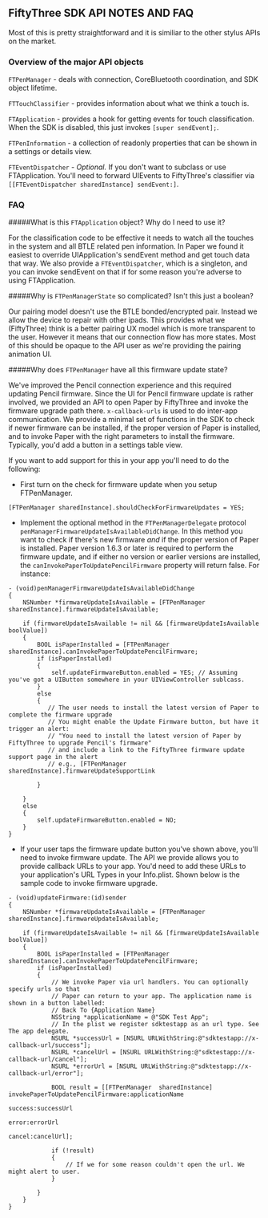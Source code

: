 ## FiftyThree SDK API NOTES AND FAQ ##

Most of this is pretty straightforward and it is similiar to the other stylus APIs on the market.

### Overview of the major API objects ###

```FTPenManager```      - deals with connection, CoreBluetooth coordination, and SDK object lifetime. 

```FTTouchClassifier``` - provides information about what we think a touch is. 

```FTApplication```     - provides a hook for getting events for touch classification. When the SDK is disabled, this just invokes ```[super sendEvent];```.

```FTPenInformation```  - a collection of readonly properties that can be shown in a settings or details view.

```FTEventDispatcher```  - *Optional.*  If you don't want to subclass or use FTApplication. You'll need to forward UIEvents to FiftyThree's classifier via ```[[FTEventDispatcher sharedInstance] sendEvent:]```.

### FAQ ###

#####What is this ```FTApplication``` object? Why do I need to use it?

For the classification code to be effective it needs to watch all the
touches in the system and all BTLE related pen information. In Paper we found
it easiest to override UIApplication's sendEvent method and get touch data that
way. We also provide a ```FTEventDispatcher```, which is a singleton, and you can 
invoke sendEvent on that if for some reason you're adverse to using FTApplication.

#####Why is ```FTPenManagerState``` so complicated? Isn't this just a boolean?

Our pairing model doesn't use the BTLE bonded/encrypted pair. Instead we allow the device to repair with other ipads. This provides what we (FiftyThree) think is a better pairing UX model which is more transparent to the user. However it means that our connection flow has more states. Most of this should be opaque to the API user as we're providing the pairing animation UI. 


#####Why does ```FTPenManager``` have all this firmware update state?

We've improved the Pencil connection experience and this required updating Pencil firmware. Since the UI for Pencil firmware update is rather involved, we provided an API to open Paper by FiftyThree and invoke the firmware upgrade path there. ```x-callback-urls``` is used to do inter-app communication. We provide a minimal set of functions in the SDK to check if newer firmware can be installed, if the proper version of Paper is installed, and to invoke Paper with the right parameters to install the firmware. Typically, you'd add a button in a settings table view.

If you want to add support for this in your app you'll need to do the following:

* First turn on the check for firmware update when you setup FTPenManager.

```
[FTPenManager sharedInstance].shouldCheckForFirmwareUpdates = YES;
```

* Implement the optional method in the ```FTPenManagerDelegate``` protocol ```penManagerFirmwareUpdateIsAvailableDidChange```. In this method you want to check if there's new firmware *and* if the proper version of Paper is installed.  Paper version 1.6.3 or later is required to perform the firmware update, and if either no version or earlier versions are installed,  the ```canInvokePaperToUpdatePencilFirmware``` property will return false.  For instance:

```
- (void)penManagerFirmwareUpdateIsAvailableDidChange
{
    NSNumber *firmwareUpdateIsAvailable = [FTPenManager sharedInstance].firmwareUpdateIsAvailable;

    if (firmwareUpdateIsAvailable != nil && [firmwareUpdateIsAvailable boolValue])
    {
        BOOL isPaperInstalled = [FTPenManager sharedInstance].canInvokePaperToUpdatePencilFirmware;
        if (isPaperInstalled)
        {
            self.updateFirmwareButton.enabled = YES; // Assuming you've got a UIButton somewhere in your UIViewController sublcass.
        }
        else
        {
           // The user needs to install the latest version of Paper to complete the firmware upgrade
           // You might enable the Update Firmware button, but have it trigger an alert:
           // "You need to install the latest version of Paper by FiftyThree to upgrade Pencil's firmware"
           // and include a link to the FiftyThree firmware update support page in the alert
           // e.g., [FTPenManager sharedInstance].firmwareUpdateSupportLink

        }

    }
    else
    {
        self.updateFirmwareButton.enabled = NO;
    }
}
```

* If your user taps the firmware update button you've shown above, you'll need to invoke firmware update. The API we provide allows you to provide callback URLs to your app. You'd need to add these URLs to your application's URL Types in your Info.plist. Shown below is the sample code to invoke firmware upgrade.

```
- (void)updateFirmware:(id)sender
{
    NSNumber *firmwareUpdateIsAvailable = [FTPenManager sharedInstance].firmwareUpdateIsAvailable;

    if (firmwareUpdateIsAvailable != nil && [firmwareUpdateIsAvailable boolValue])
    {
        BOOL isPaperInstalled = [FTPenManager sharedInstance].canInvokePaperToUpdatePencilFirmware;
        if (isPaperInstalled)
        {
            // We invoke Paper via url handlers. You can optionally specify urls so that
            // Paper can return to your app. The application name is shown in a button labelled:
            // Back To {Application Name}
            NSString *applicationName = @"SDK Test App";
            // In the plist we register sdktestapp as an url type. See The app delegate.
            NSURL *successUrl = [NSURL URLWithString:@"sdktestapp://x-callback-url/success"];
            NSURL *cancelUrl = [NSURL URLWithString:@"sdktestapp://x-callback-url/cancel"];
            NSURL *errorUrl = [NSURL URLWithString:@"sdktestapp://x-callback-url/error"];

            BOOL result = [[FTPenManager  sharedInstance] invokePaperToUpdatePencilFirmware:applicationName
                                                                                    success:successUrl
                                                                                      error:errorUrl
                                                                                     cancel:cancelUrl];

            if (!result)
            {
                // If we for some reason couldn't open the url. We might alert to user.
            }

        }
    }
}
```

